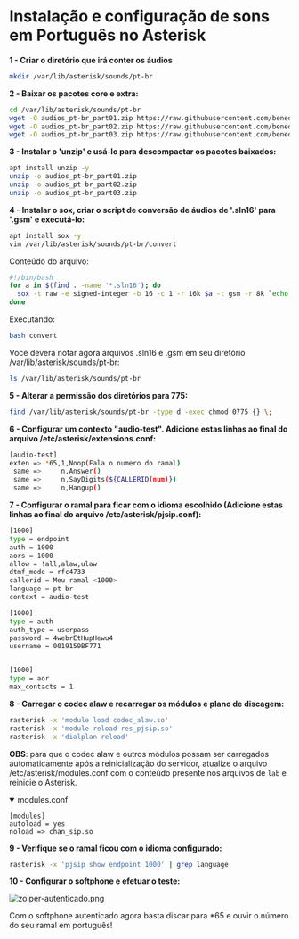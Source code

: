 # Instalação e configuração de sons em Português no Asterisk


**1 - Criar o diretório que irá conter os áudios**

```bash
mkdir /var/lib/asterisk/sounds/pt-br
```

**2 - Baixar os pacotes core e extra:**

```bash
cd /var/lib/asterisk/sounds/pt-br
wget -O audios_pt-br_part01.zip https://raw.githubusercontent.com/beneditomarques/basic-asterisk-training/main/instalacao-do-asterisk/audios_pt-br_part01.zip
wget -O audios_pt-br_part02.zip https://raw.githubusercontent.com/beneditomarques/basic-asterisk-training/main/instalacao-do-asterisk/audios_pt-br_part02.zip
wget -O audios_pt-br_part03.zip https://raw.githubusercontent.com/beneditomarques/basic-asterisk-training/main/instalacao-do-asterisk/audios_pt-br_part03.zip
```

**3 - Instalar o 'unzip' e usá-lo para descompactar os pacotes baixados:**

```bash
apt install unzip -y
unzip -o audios_pt-br_part01.zip
unzip -o audios_pt-br_part02.zip
unzip -o audios_pt-br_part03.zip
```

**4 - Instalar o sox, criar o script de conversão de áudios de '.sln16' para '.gsm' e executá-lo:**

```bash
apt install sox -y
vim /var/lib/asterisk/sounds/pt-br/convert 
```
Conteúdo do arquivo:

```bash
#!/bin/bash
for a in $(find . -name '*.sln16'); do
  sox -t raw -e signed-integer -b 16 -c 1 -r 16k $a -t gsm -r 8k `echo $a|sed "s/.sln16/.gsm/"`;\
done
```
Executando:

```bash
bash convert 
```

Você deverá notar agora arquivos .sln16 e .gsm em seu diretório /var/lib/asterisk/sounds/pt-br:

```bash
ls /var/lib/asterisk/sounds/pt-br
```

**5 - Alterar a permissão dos diretórios para 775:**

```bash
find /var/lib/asterisk/sounds/pt-br -type d -exec chmod 0775 {} \;
```


**6 - Configurar um contexto "audio-test". Adicione estas linhas ao final do arquivo /etc/asterisk/extensions.conf:**

 
```bash
[audio-test]
exten => *65,1,Noop(Fala o numero do ramal)
 same =>     n,Answer()
 same =>     n,SayDigits(${CALLERID(num)})
 same =>     n,Hangup()
```

**7 - Configurar o ramal para ficar com o idioma escolhido (Adicione estas linhas ao final do arquivo /etc/asterisk/pjsip.conf):**


```bash
[1000]
type = endpoint
auth = 1000
aors = 1000
allow = !all,alaw,ulaw
dtmf_mode = rfc4733
callerid = Meu ramal <1000>
language = pt-br
context = audio-test

[1000]
type = auth
auth_type = userpass
password = 4webrEtHupHewu4
username = 0019159BF771


[1000]
type = aor
max_contacts = 1
```

**8 - Carregar o codec alaw e recarregar os módulos e plano de discagem:**

```bash
rasterisk -x 'module load codec_alaw.so'
rasterisk -x 'module reload res_pjsip.so'
rasterisk -x 'dialplan reload'
```

**OBS**: para que o codec alaw e outros módulos possam ser carregados automaticamente após a reinicialização do servidor, atualize o arquivo /etc/asterisk/modules.conf com o conteúdo presente nos arquivos de `lab` e reinicie o Asterisk.

<details open><summary>modules.conf</summary>

```
[modules]
autoload = yes
noload => chan_sip.so
```

</details>


**9 - Verifique se o ramal ficou com o idioma configurado:**

```bash
rasterisk -x 'pjsip show endpoint 1000' | grep language
```

**10 - Configurar o softphone e efetuar o teste:**

![zoiper-autenticado.png](zoiper-autenticado.png)

Com o softphone autenticado agora basta discar para *65 e ouvir o número do seu ramal em português!










